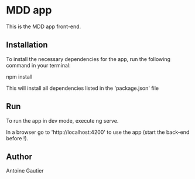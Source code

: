 # MDD app

This is the MDD app front-end.

## Installation

To install the necessary dependencies for the app, run the following command in your terminal:

npm install

This will install all dependencies listed in the 'package.json' file

## Run

To run the app in dev mode, execute ng serve.

In a browser go to 'http://localhost:4200' to use the app (start the back-end before !).

## Author

Antoine Gautier
